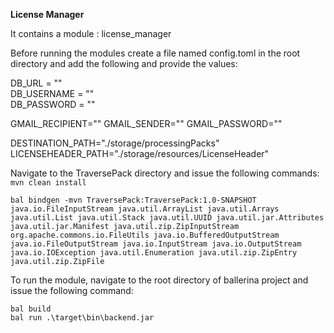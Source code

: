 **License Manager**

It contains a module : license_manager

Before running the modules create a file named config.toml in the root directory and add the following 
and provide the values:

DB_URL = ""  
DB_USERNAME = ""  
DB_PASSWORD = ""  

GMAIL_RECIPIENT=""
GMAIL_SENDER=""
GMAIL_PASSWORD=""



DESTINATION_PATH="./storage/processingPacks"
LICENSEHEADER_PATH="./storage/resources/LicenseHeader"


Navigate to the TraversePack directory and issue the following commands:  
`mvn clean install` 

`bal bindgen -mvn TraversePack:TraversePack:1.0-SNAPSHOT java.io.FileInputStream java.util.ArrayList java.util.Arrays java.util.List java.util.Stack java.util.UUID java.util.jar.Attributes java.util.jar.Manifest java.util.zip.ZipInputStream org.apache.commons.io.FileUtils java.io.BufferedOutputStream java.io.FileOutputStream java.io.InputStream java.io.OutputStream java.io.IOException java.util.Enumeration java.util.zip.ZipEntry java.util.zip.ZipFile` 

To run the module, navigate to the root directory of ballerina project and issue the following command:  

`bal build`   
`bal run .\target\bin\backend.jar`  
